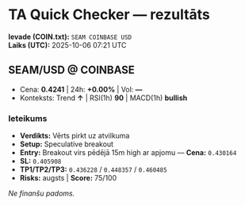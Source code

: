 # TA Quick Checker — rezultāts

**Ievade (COIN.txt):** `SEAM COINBASE USD`  
**Laiks (UTC):** 2025-10-06 07:21 UTC

## SEAM/USD @ COINBASE
- Cena: **0.4241** | 24h: **+0.00%** | Vol: **—**
- Konteksts: Trend **↑** | RSI(1h) **90** | MACD(1h) **bullish**

### Ieteikums
- **Verdikts:** Vērts pirkt uz atvilkuma
- **Setup:** Speculative breakout
- **Entry:** Breakout virs pēdējā 15m high ar apjomu  — **Cena:** `0.430164`
- **SL:** `0.405908`
- **TP1/TP2/TP3:** `0.436228` / `0.448357` / `0.460485`
- **Risks:** augsts | **Score:** 75/100

*Ne finanšu padoms.*
